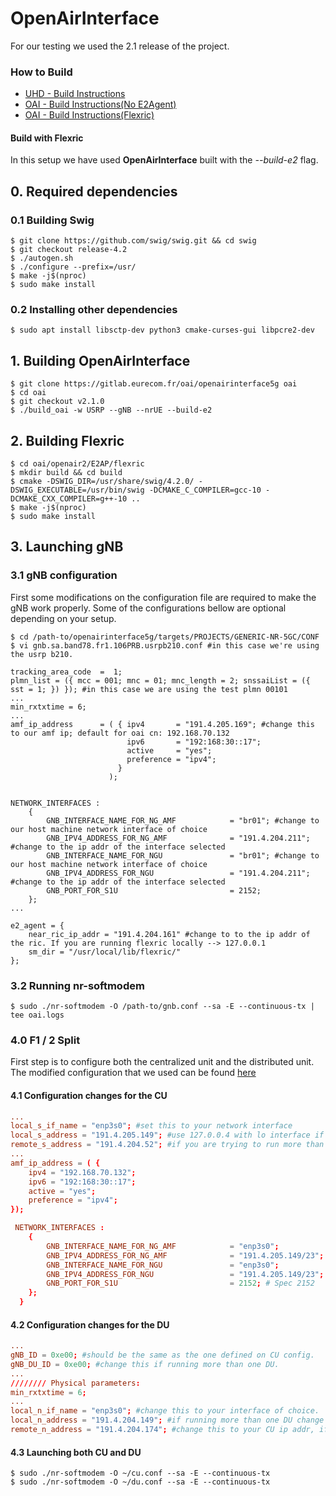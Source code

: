 # OpenAirInterface

For our testing we used the 2.1 release of the project.
### How to Build

+ [UHD - Build Instructions](https://files.ettus.com/manual/page_build_guide.html)
+ [OAI - Build Instructions(No E2Agent)](https://gitlab.eurecom.fr/oai/openairinterface5g/-/blob/develop/doc/BUILD.md)
+ [OAI - Build Instructions(Flexric)](https://gitlab.eurecom.fr/oai/openairinterface5g/-/blob/develop/openair2/E2AP/README.md)

#### Build with Flexric
In this setup we have used **OpenAirInterface** built with the _--build-e2_ flag.

## 0. Required dependencies

### 0.1 Building Swig

```shell
$ git clone https://github.com/swig/swig.git && cd swig
$ git checkout release-4.2
$ ./autogen.sh
$ ./configure --prefix=/usr/
$ make -j$(nproc)
$ sudo make install
```

### 0.2 Installing other dependencies

```shell
$ sudo apt install libsctp-dev python3 cmake-curses-gui libpcre2-dev

```
## 1. Building **OpenAirInterface**

```shell
$ git clone https://gitlab.eurecom.fr/oai/openairinterface5g oai
$ cd oai
$ git checkout v2.1.0
$ ./build_oai -w USRP --gNB --nrUE --build-e2 
```

## 2. Building Flexric

```shell
$ cd oai/openair2/E2AP/flexric
$ mkdir build && cd build
$ cmake -DSWIG_DIR=/usr/share/swig/4.2.0/ -DSWIG_EXECUTABLE=/usr/bin/swig -DCMAKE_C_COMPILER=gcc-10 -DCMAKE_CXX_COMPILER=g++-10 ..
$ make -j$(nproc)
$ sudo make install 
```

## 3. Launching gNB

### 3.1 gNB configuration

First some modifications on the configuration file are required to make the gNB work properly. Some of the configurations bellow are optional depending on your setup.

```shell
$ cd /path-to/openairinterface5g/targets/PROJECTS/GENERIC-NR-5GC/CONF
$ vi gnb.sa.band78.fr1.106PRB.usrpb210.conf #in this case we're using the usrp b210.
```

```config
tracking_area_code  =  1;
plmn_list = ({ mcc = 001; mnc = 01; mnc_length = 2; snssaiList = ({ sst = 1; }) }); #in this case we are using the test plmn 00101
...
min_rxtxtime = 6;
...
amf_ip_address      = ( { ipv4       = "191.4.205.169"; #change this to our amf ip; default for oai cn: 192.168.70.132
                          ipv6       = "192:168:30::17";
                          active     = "yes";
                          preference = "ipv4";
                        }
                      );


NETWORK_INTERFACES :
    {
        GNB_INTERFACE_NAME_FOR_NG_AMF            = "br01"; #change to our host machine network interface of choice
        GNB_IPV4_ADDRESS_FOR_NG_AMF              = "191.4.204.211"; #change to the ip addr of the interface selected 
        GNB_INTERFACE_NAME_FOR_NGU               = "br01"; #change to our host machine network interface of choice
        GNB_IPV4_ADDRESS_FOR_NGU                 = "191.4.204.211"; #change to the ip addr of the interface selected 
        GNB_PORT_FOR_S1U                         = 2152;
    };
...

e2_agent = {
    near_ric_ip_addr = "191.4.204.161" #change to to the ip addr of the ric. If you are running flexric locally --> 127.0.0.1
    sm_dir = "/usr/local/lib/flexric/"
};
```
### 3.2 Running nr-softmodem 

```shell
$ sudo ./nr-softmodem -O /path-to/gnb.conf --sa -E --continuous-tx | tee oai.logs
```

### 4.0 F1 / 2 Split
First step is to configure both the centralized unit and the distributed unit. The modified configuration that we used can be found [here](https://github.com/eduardoschulz/Interoperabilidade/tree/846d182e483d689ad29d454ea24c58d75e97748c/RANs/oai/f1-split)

#### 4.1 Configuration changes for the CU
```conf
...
local_s_if_name = "enp3s0"; #set this to your network interface
local_s_address = "191.4.205.149"; #use 127.0.0.4 with lo interface if trying to run both units in the same computer.
remote_s_address = "191.4.204.52"; #if you are trying to run more than one DU set this to 0.0.0.0 (any).
...
amf_ip_address = ( {
    ipv4 = "192.168.70.132";
    ipv6 = "192:168:30::17";
    active = "yes";
    preference = "ipv4";
});

 NETWORK_INTERFACES :
    {
        GNB_INTERFACE_NAME_FOR_NG_AMF            = "enp3s0";
        GNB_IPV4_ADDRESS_FOR_NG_AMF              = "191.4.205.149/23";
        GNB_INTERFACE_NAME_FOR_NGU               = "enp3s0";
        GNB_IPV4_ADDRESS_FOR_NGU                 = "191.4.205.149/23";
        GNB_PORT_FOR_S1U                         = 2152; # Spec 2152
    };
  }
```

#### 4.2 Configuration changes for the DU

```conf
...
gNB_ID = 0xe00; #should be the same as the one defined on CU config.
gNB_DU_ID = 0xe00; #change this if running more than one DU.
...
//////// Physical parameters:
min_rxtxtime = 6;
...
local_n_if_name = "enp3s0"; #change this to your interface of choice.
local_n_address = "191.4.204.149"; #if running more than one DU change this to something different from the other DUs. 
remote_n_address = "191.4.204.174"; #change this to your CU ip addr, if local 127.0.0.4.

```
#### 4.3 Launching both CU and DU
```shell
$ sudo ./nr-softmodem -O ~/cu.conf --sa -E --continuous-tx
$ sudo ./nr-softmodem -O ~/du.conf --sa -E --continuous-tx

```